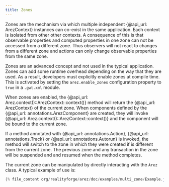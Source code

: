 ```yaml
---
title: Zones
---
```


Zones are the mechanism via which multiple independent {@api_url: ArezContext} instances
can co-exist in the same application. Each context is isolated from other other contexts. A consequence of
this is that observable properties and computed properties in one zone can not be accessed from a different
zone. Thus observers will not react to changes from a different zone and actions can only change observable
properties from the same zone.

Zones are an advanced concept and not used in the typical application. Zones can add some runtime overhead
depending on the way that they are used. As a result, developers must explicitly enable zones at compile time.
This is activated by setting the `arez.enable_zones` configuration property to `true` in a `.gwt.xml` module.

When zones are enabled, the {@api_url: Arez.context()::ArezContext::context()} method will return the
{@api_url: ArezContext} of the current zone. When components defined by the {@api_url: annotations.ArezComponent}
are created, they will invoke {@api_url: Arez.context()::ArezContext::context()} and the component will be bound
to the current zone.

If a method annotated with {@api_url: annotations.Action}, {@api_url: annotations.Track} or
{@api_url: annotations.Autorun} is invoked, the method will switch to the zone in which they were created if is
different from the current zone. The previous zone and any transaction in the zone will be suspended and and
resumed when the method completes.

The current zone can be manipulated by directly interacting with the `Arez` class. A typical example of use is:

```java
{% file_content org/realityforge/arez/doc/examples/multi_zone/Example.java "start_line=/^  {/" "end_line=/^  }/" include_start_line=false include_end_line=false strip_block=true %}
```
